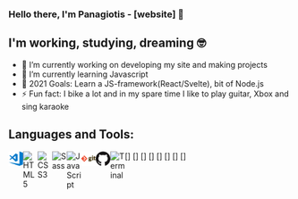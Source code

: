### Hello there, I'm Panagiotis - [website] 👋

## I'm working, studying, dreaming 🤓

<!--
**PanuGr/PanuGr** is a ✨ _special_ ✨ repository because its `README.md` (this file) appears on your GitHub profile.-->

- 🔭 I’m currently working on developing my site and making projects 
- 🌱 I’m currently learning Javascript
- 🥅 2021 Goals: Learn a JS-framework(React/Svelte), bit of Node.js
- ⚡ Fun fact: I bike a lot and in my spare time I like to play guitar, Xbox and sing karaoke

## Languages and Tools:

[<img align="left" alt="Visual Studio Code" width="26px" src="https://raw.githubusercontent.com/github/explore/80688e429a7d4ef2fca1e82350fe8e3517d3494d/topics/visual-studio-code/visual-studio-code.png" />]
[<img align="left" alt="HTML5" width="26px" src="https://img.shields.io/badge/HTML-5-orange" />]
[<img align="left" alt="CSS3" width="26px" src="https://img.shields.io/badge/CSS-3-blue" />]
[<img align="left" alt="Sass" width="26px" src="https://img.shields.io/badge/Sass-Scss-pink" />]
[<img align="left" alt="JavaScript" width="26px" src="https://img.shields.io/badge/Javascript-ES9-yellow"/>]
[<img align="left" alt="Git" width="26px" src="https://raw.githubusercontent.com/github/explore/80688e429a7d4ef2fca1e82350fe8e3517d3494d/topics/git/git.png" />]
[<img align="left" alt="GitHub" width="26px" src="https://raw.githubusercontent.com/github/explore/78df643247d429f6cc873026c0622819ad797942/topics/github/github.png" />]
[<img align="left" alt="Terminal" width="26px" src="https://img.shields.io/badge/Terminal-Bash-black" />]

<br />
